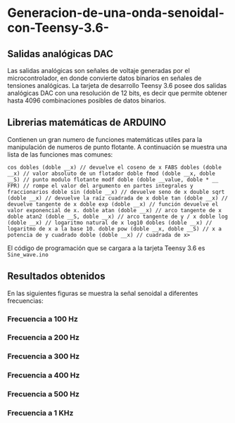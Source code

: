 # Generacion-de-una-onda-senoidal-con-Teensy-3.6-

## Salidas analógicas DAC

Las salidas analógicas son señales de voltaje generadas por el microcontrolador, en donde convierte datos binarios en señales de tensiones analógicas. La tarjeta de desarrollo Teensy 3.6 posee dos salidas analógicas DAC con una resolución de 12 bits, es decir que permite obtener hasta 4096 combinaciones posibles de datos binarios. 

## Librerias matemáticas de ARDUINO 

Contienen un gran numero de funciones matemáticas utiles para la manipulación de numeros de punto flotante. 
A continuación se muestra una lista de las funciones mas comunes:

``cos dobles (doble __x) // devuelve el coseno de x
  FABS dobles (doble __x) // valor absoluto de un flotador
  doble fmod (doble __x, doble __S) // punto modulo flotante
  modf doble (doble __value, doble * __ FPR) // rompe el valor del argumento en partes integrales y fraccionarios
  doble sin (doble __x) // devuelve seno de x
  double sqrt (doble __x) // devuelve la raíz cuadrada de x
  doble tan (doble __x) // devuelve tangente de x
  doble exp (doble __x) // función devuelve el valor exponencial de x.
  doble atan (doble __x) // arco tangente de x
  doble atan2 (doble __S, doble __x) // arco tangente de y / x
  doble log (doble __x) // logaritmo natural de x
  log10 dobles (doble __x) // logaritmo de x a la base 10.
  doble pow (doble __x, doble __S) // x a potencia de y
  cuadrado doble (doble __x) // cuadrada de x>``

El código de programación que se cargara a la tarjeta Teensy 3.6 es `Sine_wave.ino` 

## Resultados obtenidos

En las siguientes figuras se muestra la señal senoidal a diferentes frecuencias:

### Frecuencia a 100 Hz

### Frecuencia a 200 Hz

### Frecuencia a 300 Hz

### Frecuencia a 400 Hz

### Frecuencia a 500 Hz

### Frecuencia a 1 KHz
